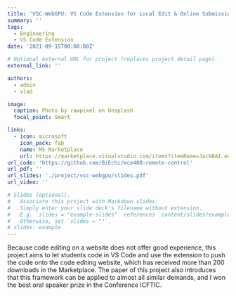 ```yaml
---
title: 'VSC-WebGPU: VS Code Extension for Local Edit & Online Submission Tasks'
summary: ''
tags:
  - Engineering
  - VS Code Extension
date: '2021-09-15T00:00:00Z'

# Optional external URL for project (replaces project detail page).
external_link: ''

authors:
  - admin
  - vlad

image:
  caption: Photo by rawpixel on Unsplash
  focal_point: Smart

links:
  - icon: microsoft
    icon_pack: fab
    name: MS Marketplace
    url: https://marketplace.visualstudio.com/items?itemName=JackBAI.ece408-remote-control
url_code: 'https://github.com/BiEchi/ece408-remote-control'
url_pdf: ''
url_slides: './project/vsc-webgpu/slides.pdf'
url_video: ''

# Slides (optional).
#   Associate this project with Markdown slides.
#   Simply enter your slide deck's filename without extension.
#   E.g. `slides = "example-slides"` references `content/slides/example-slides.md`.
#   Otherwise, set `slides = ""`.
# slides: example
---
```


Because code editing on a website does not offer good experience, this project aims to let students code in VS Code and use the extension to push the code onto the code editing website, which has received more than 200 downloads in the Marketplace. The paper of this project also introduces that this framework can be applied to almost all similar demands, and I won the best oral speaker prize in the Conference ICFTIC.
